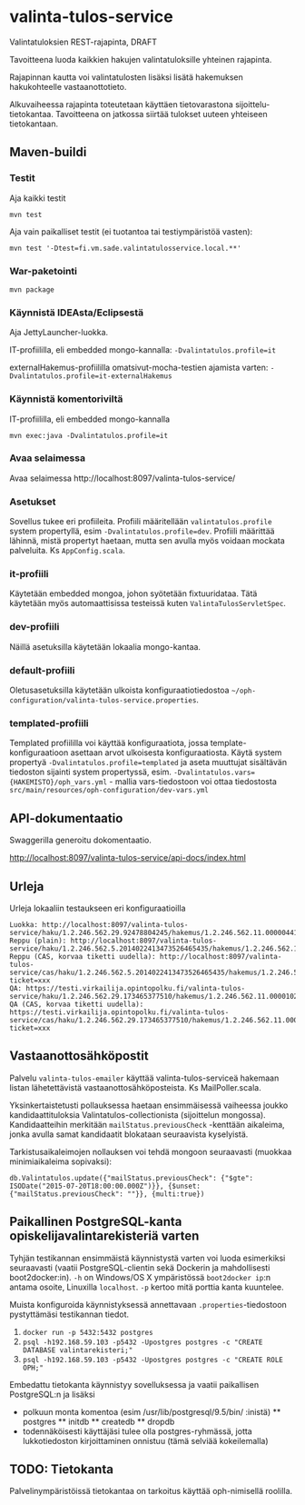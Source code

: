 valinta-tulos-service
=====================

Valintatuloksien REST-rajapinta, DRAFT

Tavoitteena luoda kaikkien hakujen valintatuloksille yhteinen rajapinta.

Rajapinnan kautta voi valintatulosten lisäksi lisätä hakemuksen hakukohteelle vastaanottotieto.

Alkuvaiheessa rajapinta toteutetaan käyttäen tietovarastona sijoittelu-tietokantaa. Tavoitteena on jatkossa siirtää tulokset uuteen yhteiseen tietokantaan.

## Maven-buildi

### Testit

Aja kaikki testit

`mvn test`

Aja vain paikalliset testit (ei tuotantoa tai testiympäristöä vasten):

`mvn test '-Dtest=fi.vm.sade.valintatulosservice.local.**'`

### War-paketointi

`mvn package`

### Käynnistä IDEAsta/Eclipsestä

Aja JettyLauncher-luokka.

IT-profiililla, eli embedded mongo-kannalla: `-Dvalintatulos.profile=it`

externalHakemus-profiililla omatsivut-mocha-testien ajamista varten: `-Dvalintatulos.profile=it-externalHakemus`

### Käynnistä komentoriviltä

IT-profiililla, eli embedded mongo-kannalla

`mvn exec:java -Dvalintatulos.profile=it`

### Avaa selaimessa

Avaa selaimessa http://localhost:8097/valinta-tulos-service/

### Asetukset

Sovellus tukee eri profiileita. Profiili määritellään `valintatulos.profile` system propertyllä, esim `-Dvalintatulos.profile=dev`.
Profiili määrittää lähinnä, mistä propertyt haetaan, mutta sen avulla myös voidaan mockata palveluita. Ks `AppConfig.scala`.

### it-profiili

Käytetään embedded mongoa, johon syötetään fixtuuridataa. Tätä käytetään myös automaattisissa testeissä kuten `ValintaTulosServletSpec`.

### dev-profiili

Näillä asetuksilla käytetään lokaalia mongo-kantaa.

### default-profiili

Oletusasetuksilla käytetään ulkoista konfiguraatiotiedostoa `~/oph-configuration/valinta-tulos-service.properties`.

### templated-profiili

Templated profiililla voi käyttää konfiguraatiota, jossa template-konfiguraatioon asettaan arvot ulkoisesta konfiguraatiosta. Käytä system propertyä `-Dvalintatulos.profile=templated`
ja aseta muuttujat sisältävän tiedoston sijainti system propertyssä, esim. `-Dvalintatulos.vars={HAKEMISTO}/oph_vars.yml` - mallia vars-tiedostoon voi ottaa tiedostosta `src/main/resources/oph-configuration/dev-vars.yml`

## API-dokumentaatio

Swaggerilla generoitu dokomentaatio.

[http://localhost:8097/valinta-tulos-service/api-docs/index.html](http://localhost:8097/valinta-tulos-service/api-docs/index.html)

## Urleja

Urleja lokaaliin testaukseen eri konfiguraatioilla

```
Luokka: http://localhost:8097/valinta-tulos-service/haku/1.2.246.562.29.92478804245/hakemus/1.2.246.562.11.00000441369
Reppu (plain): http://localhost:8097/valinta-tulos-service/haku/1.2.246.562.5.2014022413473526465435/hakemus/1.2.246.562.11.00000442406
Reppu (CAS, korvaa tiketti uudella): http://localhost:8097/valinta-tulos-service/cas/haku/1.2.246.562.5.2014022413473526465435/hakemus/1.2.246.562.11.00000442406?ticket=xxx
QA: https://testi.virkailija.opintopolku.fi/valinta-tulos-service/haku/1.2.246.562.29.173465377510/hakemus/1.2.246.562.11.00001021871
QA (CAS, korvaa tiketti uudella): https://testi.virkailija.opintopolku.fi/valinta-tulos-service/cas/haku/1.2.246.562.29.173465377510/hakemus/1.2.246.562.11.00001021871?ticket=xxx
```

## Vastaanottosähköpostit

Palvelu `valinta-tulos-emailer` käyttää valinta-tulos-serviceä hakemaan listan lähetettävistä vastaanottosähköposteista. Ks MailPoller.scala.

Yksinkertaistetusti pollauksessa haetaan ensimmäisessä vaiheessa joukko kandidaattituloksia Valintatulos-collectionista (sijoittelun mongossa). Kandidaatteihin merkitään `mailStatus.previousCheck` -kenttään aikaleima, jonka avulla samat kandidaatit blokataan seuraavista kyselyistä.

Tarkistusaikaleimojen nollauksen voi tehdä mongoon seuraavasti (muokkaa minimiaikaleima sopivaksi):

    db.Valintatulos.update({"mailStatus.previousCheck": {"$gte": ISODate("2015-07-20T18:00:00.000Z")}}, {$unset: {"mailStatus.previousCheck": ""}}, {multi:true})

## Paikallinen PostgreSQL-kanta opiskelijavalintarekisteriä varten

Tyhjän testikannan ensimmäistä käynnistystä varten voi luoda esimerkiksi seuraavasti (vaatii PostgreSQL-clientin sekä Dockerin ja mahdollisesti boot2docker:in).
`-h` on Windows/OS X ympäristössä `boot2docker ip`:n antama osoite, Linuxilla `localhost`. `-p` kertoo mitä porttia kanta kuuntelee.

Muista konfiguroida käynnistyksessä annettavaan `.properties`-tiedostoon pystyttämäsi testikannan tiedot.

1. `docker run -p 5432:5432 postgres`
2. `psql -h192.168.59.103 -p5432 -Upostgres postgres -c "CREATE DATABASE valintarekisteri;"`
3. `psql -h192.168.59.103 -p5432 -Upostgres postgres -c "CREATE ROLE OPH;"`

Embedattu tietokanta käynnistyy sovelluksessa ja vaatii paikallisen PostgreSQL:n ja lisäksi 
* polkuun monta komentoa (esim /usr/lib/postgresql/9.5/bin/ :inistä)
** postgres
** initdb
** createdb
** dropdb
* todennäköisesti käyttäjäsi tulee olla postgres-ryhmässä, jotta lukkotiedoston kirjoittaminen onnistuu (tämä selviää kokeilemalla)

## TODO: Tietokanta

Palvelinympäristöissä tietokantaa on tarkoitus käyttää oph-nimisellä roolilla.


